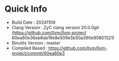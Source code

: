 # Quick Info
* Build Date : 20241109
* Clang Version : ZyC clang version 20.0.0git (https://github.com/llvm/llvm-project 60ea60e36eb6de19e8e509e5b50a390e95801321)
* Binutils Version : master
* Compiled Based : https://github.com/llvm/llvm-project/commit/60ea60e3

